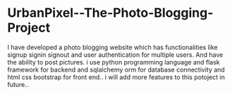 # UrbanPixel--The-Photo-Blogging-Project
I have developed a photo blogging website which has functionalities like signup signin signout and user authentication for multiple users. And have the ability to post pictures. i use python programming language and flask framework for backend and sqlalchemy orm for database connectivity and html css bootstrap for front end.. i will add more features to this potoject in future..
